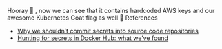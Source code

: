 Hooray 🥳 , now we can see that it contains hardcoded AWS keys and our awesome Kubernetes Goat flag as well
🔖 References
- [Why we shouldn’t commit secrets into source code repositories](https://littlemaninmyhead.wordpress.com/2021/04/05/why-we-shouldnt-commit-secrets-into-source-code-repositories/)
- [Hunting for secrets in Docker Hub: what we’ve found](https://blog.gitguardian.com/hunting-for-secrets-in-docker-hub/)